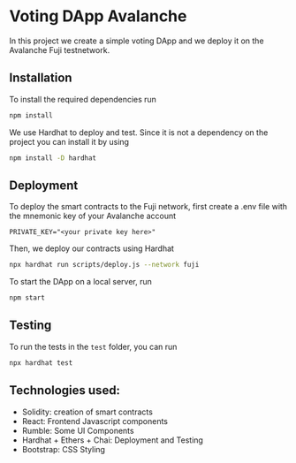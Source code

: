 # Voting DApp Avalanche

In this project we create a simple voting DApp and we deploy it on the Avalanche Fuji testnetwork.

## Installation

To install the required dependencies run

```bash
npm install
```

We use Hardhat to deploy and test. Since it is not a dependency on the project you can install it by using

```bash
npm install -D hardhat
```

## Deployment

To deploy the smart contracts to the Fuji network, first create a .env file with the mnemonic key of your Avalanche account

```
PRIVATE_KEY="<your private key here>"
```

Then, we deploy our contracts using Hardhat

```bash
npx hardhat run scripts/deploy.js --network fuji
```

To start the DApp on a local server, run

```bash
npm start
```

## Testing

To run the tests in the `test` folder, you can run

```bash
npx hardhat test
```

## Technologies used:

- Solidity: creation of smart contracts
- React: Frontend Javascript components
- Rumble: Some UI Components
- Hardhat + Ethers + Chai: Deployment and Testing
- Bootstrap: CSS Styling
